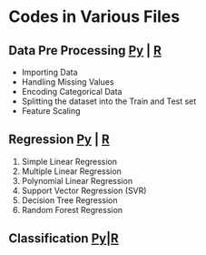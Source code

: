 # Codes in Various Files

## Data Pre Processing [Py](https://github.com/harshbg/100-Days-of-Machine-Learning-and-Data-Science/blob/master/Code/Data%20Preprocessing.ipynb) | [R](https://github.com/harshbg/100-Days-of-Machine-Learning-and-Data-Science/blob/master/Code/Data%20Preprocessing.R)
  * Importing Data
  * Handling Missing Values
  * Encoding Categorical Data
  * Splitting the dataset into the Train and Test set
  * Feature Scaling

## Regression [Py](https://github.com/harshbg/100-Days-of-Machine-Learning-and-Data-Science/blob/master/Code/Regression.ipynb) | [R]()
  1. Simple Linear Regression
  2. Multiple Linear Regression
  3. Polynomial Linear Regression
  4. Support Vector Regression (SVR)
  5. Decision Tree Regression
  6. Random Forest Regression
  
## Classification [Py]()|[R]()  
